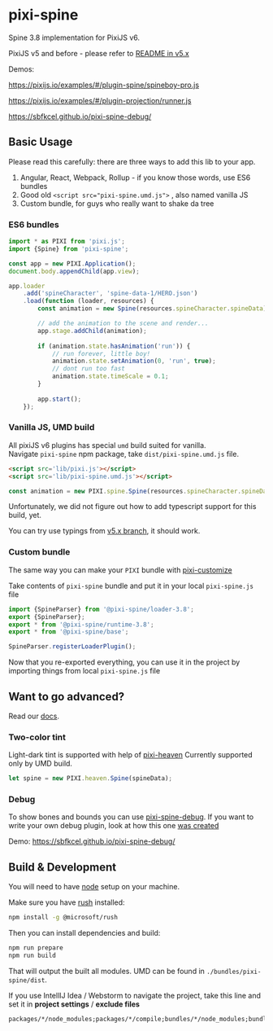 # pixi-spine

Spine 3.8 implementation for PixiJS v6.

PixiJS v5 and before - please refer to [README in v5.x](https://github.com/pixijs/pixi-spine/tree/v5.x/#readme) 

Demos:

https://pixijs.io/examples/#/plugin-spine/spineboy-pro.js

https://pixijs.io/examples/#/plugin-projection/runner.js

https://sbfkcel.github.io/pixi-spine-debug/

## Basic Usage

Please read this carefully: there are three ways to add this lib to your app.

1. Angular, React, Webpack, Rollup - if you know those words, use ES6 bundles 
2. Good old `<script src="pixi-spine.umd.js">` , also named vanilla JS
3. Custom bundle, for guys who really want to shake da tree

### ES6 bundles

```js
import * as PIXI from 'pixi.js';
import {Spine} from 'pixi-spine';

const app = new PIXI.Application();
document.body.appendChild(app.view);

app.loader
    .add('spineCharacter', 'spine-data-1/HERO.json')
    .load(function (loader, resources) {
        const animation = new Spine(resources.spineCharacter.spineData);

        // add the animation to the scene and render...
        app.stage.addChild(animation);
        
        if (animation.state.hasAnimation('run')) {
            // run forever, little boy!
            animation.state.setAnimation(0, 'run', true);
            // dont run too fast
            animation.state.timeScale = 0.1;
        }
        
        app.start();
    });
```

### Vanilla JS, UMD build

All pixiJS v6 plugins has special `umd` build suited for vanilla.   
Navigate `pixi-spine` npm package, take `dist/pixi-spine.umd.js` file.

```html
<script src='lib/pixi.js'></script>
<script src='lib/pixi-spine.umd.js'></script>
```

```js
const animation = new PIXI.spine.Spine(resources.spineCharacter.spineData);
```

Unfortunately, we did not figure out how to add typescript support for this build, yet.

You can try use typings from [v5.x branch](https://github.com/pixijs/pixi-spine/blob/master/dist/pixi-spine.d.ts), it should work.

### Custom bundle

The same way you can make your `PIXI` bundle with [pixi-customize](https://pixijs.io/customize/)

Take contents of `pixi-spine` bundle and put it in your local `pixi-spine.js` file

```js
import {SpineParser} from '@pixi-spine/loader-3.8';
export {SpineParser};
export * from '@pixi-spine/runtime-3.8';
export * from '@pixi-spine/base';

SpineParser.registerLoaderPlugin();
```

Now that you re-exported everything, you can use it in the project by importing things from local `pixi-spine.js` file

## Want to go advanced?

Read our [docs](examples/index.md).

### Two-color tint

Light-dark tint is supported with help of [pixi-heaven](https://github.com/gameofbombs/pixi-heaven)
Currently supported only by UMD build.

```js
let spine = new PIXI.heaven.Spine(spineData);
```

### Debug

To show bones and bounds you can use [pixi-spine-debug](https://github.com/sbfkcel/pixi-spine-debug). If you want to write your own debug plugin, look at how this one [was created](https://github.com/pixijs/pixi-spine/issues/324)

Demo: https://sbfkcel.github.io/pixi-spine-debug/

## Build & Development

You will need to have [node][node] setup on your machine.

Make sure you have [rush][rush] installed:

```bash
npm install -g @microsoft/rush
```

Then you can install dependencies and build:

```bash
npm run prepare
npm run build
```

That will output the built all modules. UMD can be found in `./bundles/pixi-spine/dist`.

If you use IntellIJ Idea / Webstorm to navigate the project, take this line and set it in **project settings** / **exclude files**  

```
packages/*/node_modules;packages/*/compile;bundles/*/node_modules;bundles/*/compile;lib;dist
```

[node]:             https://nodejs.org/
[typescript]:       https://www.typescriptlang.org/
[rush]:             https://rushjs.io/
